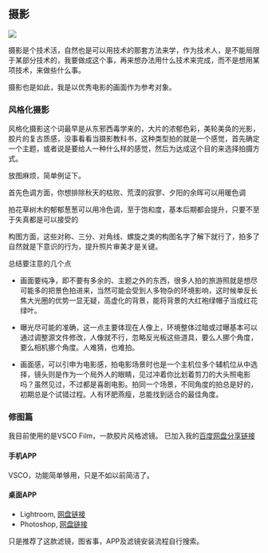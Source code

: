 ## 摄影

<img style="display:block;margin:0 auto" src="https://wx1.sinaimg.cn/mw690/df3fcedbgy1fpqng1oxi6j21kw11xk40.jpg" />

摄影是个技术活，自然也是可以用技术的那套方法来学，作为技术人，是不能局限于某部分技术的，我要做成这个事，再来想办法用什么技术来完成，而不是想用某项技术，来做些什么事。

摄影也是如此，我是以优秀电影的画面作为参考对象。


### 风格化摄影

风格化摄影这个词最早是从东邪西毒学来的，大片的浓郁色彩，美轮美奂的光影，胶片的复古质感，没事看看当摄影教科书，这种类型拍的就是一个感觉，首先确定一个主题，或者说是要给人一种什么样的感觉，然后为达成这个目的来选择拍摄方式。

放图麻烦，简单例证下。

首先色调方面，你想排除秋天的枯败、荒漠的寂寥、夕阳的余晖可以用暖色调

拍花草树木的郁郁葱葱可以用冷色调，至于饱和度，基本后期都会提升，只要不至于失真都是可以接受的

构图方面，这些对称、三分、对角线、螺旋之类的构图名字了解下就行了，拍多了自然就是下意识的行为，提升照片审美才是关键。

总结要注意的几个点

- 画面要纯净，即不要有多余的、主题之外的东西，很多人拍的旅游照就是想尽可能多的把景色拍进来，当然可能会受到人多物杂的环境影响，这时候单反长焦大光圈的优势一显无疑，高虚化的背景，能将背景的大红袍绿帽子当成红花绿叶。

- 曝光尽可能的准确，这一点主要体现在人像上，环境整体过暗或过曝基本可以通过调整源文件修改，人像就不行，忽略反光板这些道具，要么人挪个角度，要么相机挪个角度。人难猜，也难拍。

- 画面感，可以引申为电影感，拍电影场景时也是一个主机位多个辅机位从中选择，镜头则是作为一个局外人的眼睛，见过冲着你比划着剪刀的大头照电影吗？虽然见过，不过都是喜剧电影。拍同一个场景，不同角度的拍总是好的，初期总是个试错过程。人有环肥燕瘦，总能找到适合的最佳角度。


### 修图篇

我目前使用的是VSCO Film，一款胶片风格滤镜。
已加入我的[百度网盘分享链接](https://pan.baidu.com/s/10bOVIHCm--xpdP9Zc7yO8Q)

#### 手机APP

VSCO，功能简单够用，只是不如以前简洁了。

#### 桌面APP

- Lightroom, [网盘链接](https://pan.baidu.com/s/1LU6aWBY-d0Uy8yG4yPQ-Uw)
- Photoshop, [网盘链接](https://pan.baidu.com/s/16b1lKx4PL8lX9wkX_N5lsg)

只是推荐了这款滤镜，图省事，APP及滤镜安装流程自行搜索。